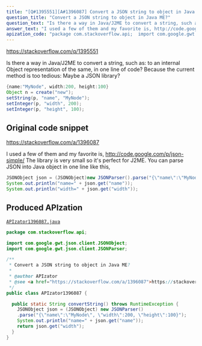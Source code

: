 ```yaml
---
title: "[Q#1395551][A#1396087] Convert a JSON string to object in Java ME?"
question_title: "Convert a JSON string to object in Java ME?"
question_text: "Is there a way in Java/J2ME to convert a string, such as: to an internal Object representation of the same, in one line of code? Because the current method is too tedious: Maybe a JSON library?"
answer_text: "I used a few of them and my favorite is, http://code.google.com/p/json-simple/ The library is very small so it's perfect for J2ME. You can parse JSON into Java object in one line like this,"
apization_code: "package com.stackoverflow.api;  import com.google.gwt.json.client.JSONObject; import com.google.gwt.json.client.JSONParser;  /**  * Convert a JSON string to object in Java ME?  *  * @author APIzator  * @see <a href=\"https://stackoverflow.com/a/1396087\">https://stackoverflow.com/a/1396087</a>  */ public class APIzator1396087 {    public static String convertString() throws RuntimeException {     JSONObject json = (JSONObject) new JSONParser()     .parse(\"{\\\"name\\\":\\\"MyNode\\\", \\\"width\\\":200, \\\"height\\\":100}\");     System.out.println(\"name=\" + json.get(\"name\"));     return json.get(\"width\");   } }"
---
```


https://stackoverflow.com/q/1395551

Is there a way in Java/J2ME to convert a string, such as:
to an internal Object representation of the same, in one line of code?
Because the current method is too tedious:
Maybe a JSON library?


```java
{name:"MyNode", width:200, height:100}
Object n = create("new");
setString(p, "name", "MyNode");
setInteger(p, "width", 200);
setInteger(p, "height", 100);
```


## Original code snippet

https://stackoverflow.com/a/1396087

I used a few of them and my favorite is,
http://code.google.com/p/json-simple/
The library is very small so it&#x27;s perfect for J2ME.
You can parse JSON into Java object in one line like this,

```java
JSONObject json = (JSONObject)new JSONParser().parse("{\"name\":\"MyNode\", \"width\":200, \"height\":100}");
System.out.println("name=" + json.get("name"));
System.out.println("width=" + json.get("width"));
```

## Produced APIzation

[`APIzator1396087.java`](https://github.com/pasqualesalza/apization-temp-data/raw/master/apizations/java/APIzator1396087.java)

```java
package com.stackoverflow.api;

import com.google.gwt.json.client.JSONObject;
import com.google.gwt.json.client.JSONParser;

/**
 * Convert a JSON string to object in Java ME?
 *
 * @author APIzator
 * @see <a href="https://stackoverflow.com/a/1396087">https://stackoverflow.com/a/1396087</a>
 */
public class APIzator1396087 {

  public static String convertString() throws RuntimeException {
    JSONObject json = (JSONObject) new JSONParser()
    .parse("{\"name\":\"MyNode\", \"width\":200, \"height\":100}");
    System.out.println("name=" + json.get("name"));
    return json.get("width");
  }
}

```